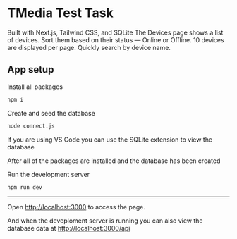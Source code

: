 # TMedia Test Task

Built with Next.js, Tailwind CSS, and SQLite The Devices page shows a list of devices. Sort them based on their status — Online or Offline. 10 devices are displayed per page. Quickly search by device name.

## App setup

Install all packages

```bash
npm i
```

Create and seed the database

```bash
node connect.js
```

If you are using VS Code you can use the SQLite extension to view the database

After all of the packages are installed and the database has been created

Run the development server

```bash
npm run dev
```

---

Open [http://localhost:3000](http://localhost:3000) to access the page.

And when the deveploment server is running you can also view the database data at [http://localhost:3000/api](http://localhost:3000/api)


